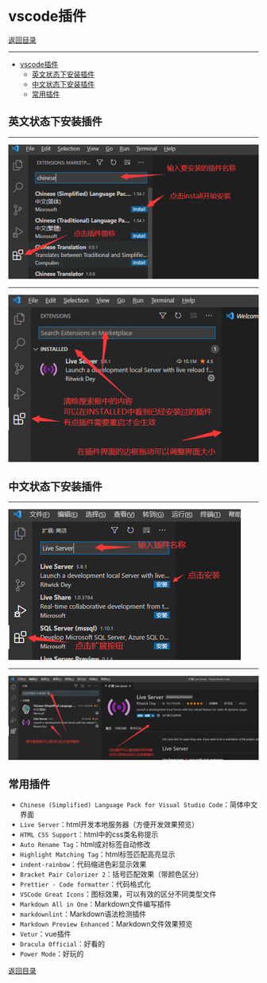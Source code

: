 # vscode插件

[返回目录](/vscode/README.md)

---

- [vscode插件](#vscode插件)
  - [英文状态下安装插件](#英文状态下安装插件)
  - [中文状态下安装插件](#中文状态下安装插件)
  - [常用插件](#常用插件)

## 英文状态下安装插件

---
![step0001](/config-images/vscode/vscode0001.png)

---
![step0001](/config-images/vscode/vscode0002.png)

## 中文状态下安装插件

---
![step0001](/config-images/vscode/vscode0003.png)

---
![step0001](/config-images/vscode/vscode0004.png)

## 常用插件

- `Chinese (Simplified) Language Pack for Visual Studio Code`：简体中文界面
- `Live Server`：html开发本地服务器（方便开发效果预览）
- `HTML CSS Support`：html中的css类名称提示
- `Auto Rename Tag`：html成对标签自动修改
- `Highlight Matching Tag`：html标签匹配高亮显示
- `indent-rainbow`：代码缩进色彩显示效果
- `Bracket Pair Colorizer 2`：括号匹配效果（带颜色区分）
- `Prettier - Code formatter`：代码格式化
- `VSCode Great Icons`：图标效果，可以有效的区分不同类型文件
- `Markdown All in One`：Markdown文件编写插件
- `markdownlint`：Markdown语法检测插件
- `Markdown Preview Enhanced`：Markdown文件效果预览
- `Vetur`：vue插件
- `Dracula Official`：好看的
- `Power Mode`：好玩的

[返回目录](/vscode/README.md)
